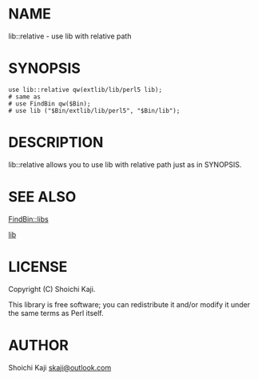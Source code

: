 # NAME

lib::relative - use lib with relative path

# SYNOPSIS

    use lib::relative qw(extlib/lib/perl5 lib);
    # same as
    # use FindBin qw($Bin);
    # use lib ("$Bin/extlib/lib/perl5", "$Bin/lib");

# DESCRIPTION

lib::relative allows you to use lib with relative path
just as in SYNOPSIS.

# SEE ALSO

[FindBin::libs](http://search.cpan.org/perldoc?FindBin::libs)

[lib](http://search.cpan.org/perldoc?lib)

# LICENSE

Copyright (C) Shoichi Kaji.

This library is free software; you can redistribute it and/or modify
it under the same terms as Perl itself.

# AUTHOR

Shoichi Kaji <skaji@outlook.com>
